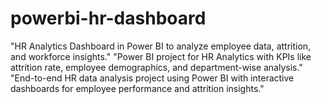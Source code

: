 # powerbi-hr-dashboard
"HR Analytics Dashboard in Power BI to analyze employee data, attrition, and workforce insights."  "Power BI project for HR Analytics with KPIs like attrition rate, employee demographics, and department-wise analysis."  "End-to-end HR data analysis project using Power BI with interactive dashboards for employee performance and attrition insights."
